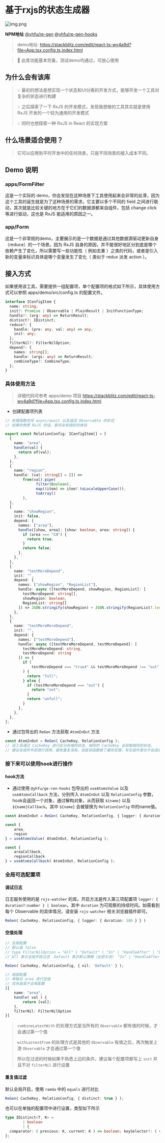# 基于rxjs的状态生成器

![img.png](img.png)

**NPM地址** [@yhfu/re-gen](https://www.npmjs.com/package/@yhfu/re-gen)  [@yhfu/re-gen-hooks](https://www.npmjs.com/package/@yhfu/re-gen-hooks)

> demo地址: https://stackblitz.com/edit/react-ts-wv4a9d?file=App.tsx,config.ts,index.html

> 🚀 此库功能基本完备，测试demo均通过，可放心使用

## 为什么会有该库

> 💡 最初的想法是想实现一个状态和UI分离的开发方式，能够开发一个工具对复杂的状态进行构建
>
> 💡 之后探索了一下 RxJS 的开发模式，发现我想做的工具其实就是使用 RxJS 开发的一个较为通用的开发模式
>
> 💡 同时也想探索一种 RxJS in React 的实现方案

## 什么场景适合使用？

> 它可以应用到平时开发中的任何场景，只是不同场景的接入成本不同。

## Demo 说明

### apps/FormFilter

这是一个实际的 demo，你会发现在这种场景下工具使用起来会非常的丝滑，因为这个工具的诞生就是为了这种场景的需求。它主要以多个不同的 field 之间进行联动，其次就是比较关键的地方在于它们的数据源都来自组件，包括
change click 等进行驱动，这也是 RxJS 能适用的原因之一。

### app/Form

这是一个非常规的demo，主要展示的是一个数据是通过其他数据源驱动更新自身（reduce）的一个场景。因为 RxJS 自身的原因，并不能很好地区分到底是哪个依赖产生了变化，所以需要写一些功能性（ 例如去重 ）之类的代码，或者是引入新的变量来标识具体是哪个变量发生了变化（ 类似于
redux 派发 action ）。

## 接入方式

如果使用该工具，需要提供一组配置项，单个配置项的格式如下所示，具体使用方式可以参照 apps/demo/src/config.ts 的配置文件。

```typescript
interface IConfigItem {
  name: string;
  init?: Promise | Observable | PlainResult | InitFunctionType;
  handle?: (arg: any) => ReturnResult;
  distinct?: IDistinct;
  reduce?: {
    handle: (pre: any, val: any) => any;
    init: any;
  };
  filterNil?: FilterNilOption;
  depend?: {
    names: string[];
    handle: (args: any) => ReturnResult;
    combineType?: CombineType;
  };
}
```

### 具体使用方法

> 详细代码可参考 apps/demo 项目  https://stackblitz.com/edit/react-ts-wv4a9d?file=App.tsx,config.ts,index.html

- 创建配置项列表

```typescript
// 处理函数支持 async/await 以及返回 Observable 的形式
// 如果你熟悉 RxJS 的话，那将会有很好的体验

export const RelationConfig: IConfigItem[] = [
  {
    name: "area",
    handle(val) {
      return of(val);
    },
  },
  {
    name: "region",
    handle: (val: string[] = []) =>
        from(val).pipe(
              filter(Boolean),
              map((item) => item?.toLocaleUpperCase()),
              toArray()
        ),
  },
  {
    name: "showRegion",
    init: false,
    depend: {
      names: ["area"],
      handle([show, area]: [show: boolean, area: string]) {
        if (area === "CN") {
          return true;
        }
        return false;
      },
    },
  },
  {
    name: "testMoreDepend",
    init: "",
    depend: {
      names: ["showRegion", "RegionList"],
      handle: async ([testMoreDepend, showRegion, RegionList]: [
        testMoreDepend: string[],
        showRegion: boolean,
        RegionList: string[]
      ]) => JSON.stringify(showRegion) + JSON.stringify(RegionList?.length),
    },
  },
  {
    name: "testMoreMoreDepend",
    init: "",
    depend: {
      names: ["testMoreDepend"],
      handle: async ([testMoreMoreDepend, testMoreDepend]: [
        testMoreMoreDepend: string,
        testMoreDepend: string
      ]) => {
        if (
			testMoreDepend === "true4" && testMoreMoreDepend !== "out"
        ) {
          return "full";
        } else {
          if (testMoreMoreDepend === "out") {
            return "out";
          }
          return "unfull";
        }
      },
    },
  },
];
```

- 通过包导出的 `ReGen` 方法获取 `AtomInOut` 方法

```typescript
const AtomInOut = ReGen( CacheKey, RelationConfig );
// 该工具通过 CacheKey 进行区分存储的状态，相同的 CacheKey 会获取相同的状态。
// 建议在组件外部进行调用，避免重复渲染。但是该函数做了缓存处理，写在组件里也不会造成性能浪费。
```

### 接下来可以使用hook进行操作

#### hook方法

- 通过使用 `@yhfu/ge-ren-hooks` 包导出的 `useAtomsValue` 以及 `useAtomsCallback` 方法，分别传入 `AtomInOut`
  以及 `RelationConfig` 参数，hook会返回一个对象，通过解构对象，从而获取 `${name}` 以及 `${name}Callback`。其中 `${name}`
  会被替换为 `RelationConfig` 中的name值。

```typescript
const AtomInOut = ReGen( CacheKey, RelationConfig, { logger: { duration: 300 } } ); // 可以写到组件外边，也可以写到组件内部，实际通过 CacheKey 做了缓存的处理

const {
	area,
	region
} = useAtomsValue( AtomInOut, RelationConfig );

const {
	areaCallback,
	regionCallback
} = useAtomsCallback( AtomInOut, RelationConfig );
```

### 全局可选配置项

#### 调试日志

日志服务使用的是 `rxjs-watcher` 的库。开启方法是传入第三项配置项 `logger: { duration?:number } | boolean`，其中 `duration`
为可观察的持续时间。如需看到每个 Observable 的具体情况，请安装 `rxjs-watcher` 相关浏览器插件即可。

```typescript
ReGen( CacheKey, RelationConfig, { logger: { duration: 180 } } )
```

#### 空值处理

```typescript
// 全局配置
// 默认值 false
// type FilterNilOption = "All" | "Default" | "In" | "HandleAfter" | "DependAfter" | "Out"
// All 表示全局开启过滤  Default 表示默认策略（全部关闭） "In" | "HandleAfter" | "DependAfter" | "Out" 表示不同的阶段进行空值处理

ReGen( CacheKey, RelationConfig, { nil: 'Default' } );

// 局部配置
// 单独对 area 进行空值
// 优先级高于全局配置
[{
	name: "area",
	handle( val ) {
		return [val];
	},
    filterNil: FilterNilOption
}]
```

> `combineLatestWith` 的处理方式是当所有的 `Observable` 都有值的时候，才会通过第一个值
>
> `withLastestFrom` 的处理方式是其他的 `Observable` 有值之后，再次触发上游 `Observable` 才会通过第一个值
>
> 所以在过滤的时候如果不熟悉上边的条件，建议每个配置项都写上 `init` 并且不对 `filterNil` 进行设置

#### 重复值过滤

默认全局开启，使用 `ramda` 中的 `equals` 进行对比

```typescript
ReGen( CacheKey, RelationConfig, { distinct: true } );
```

也可以在单独的配置项中进行设置，类型如下所示

```typescript
type IDistinct<T, K> =
        | boolean
        | {
  comparator: ( previous: K, current: K ) => boolean; keySelector?: ( value: T ) => K;
};
```


